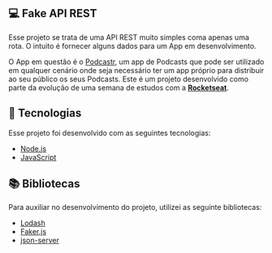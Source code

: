 ## 💻 Fake API REST

Esse projeto se trata de uma API REST muito simples coma apenas uma rota. O intuito é fornecer alguns dados para um App em desenvolvimento.

O App em questão é o [Podcastr](https://github.com/adairjuneoaf/prisma-cast), um app de Podcasts que pode ser utilizado em qualquer cenário onde seja necessário ter um app próprio para distribuir ao seu público os seus Podcasts.
Este é um projeto desenvolvido como parte da evolução de uma semana de estudos com a **[Rocketseat](https://www.rocketseat.com.br)**.

## 🧪 Tecnologias

Esse projeto foi desenvolvido com as seguintes tecnologias:

- [Node.js](https://nodejs.org/pt-br/)
- [JavaScript](https://www.javascript.com)

## 📚 Bibliotecas

Para auxiliar no desenvolvimento do projeto, utilizei as seguinte bibliotecas:

- [Lodash](https://lodash.com/)
- [Faker.js](https://github.com/marak/Faker.js/)
- [json-server](https://github.com/typicode/json-server)
